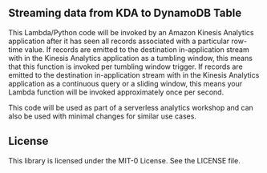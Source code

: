 ## Streaming data from KDA to DynamoDB Table

This Lambda/Python code will be invoked by an Amazon Kinesis Analytics application after it has seen all records associated with a particular row-time value.
If records are emitted to the destination in-application stream with in the Kinesis Analytics application as a tumbling window, this means that this function is invoked per tumbling window trigger.
If records are emitted to the destination in-application stream with in the Kinesis Analytics application as a continuous query or a sliding window, this means your Lambda function will be invoked approximately once per second.

This code will be used as part of a serverless analytics workshop and can also be used with minimal changes for similar use cases.

## License

This library is licensed under the MIT-0 License. See the LICENSE file.

